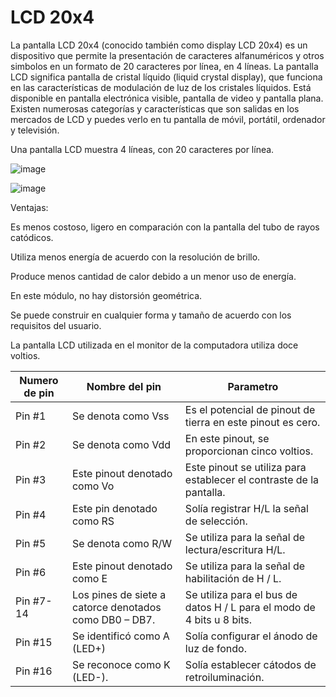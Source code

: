 # LCD 20x4

La pantalla LCD 20x4 (conocido también como display LCD 20x4) es un dispositivo que permite la presentación de caracteres alfanuméricos y otros simbolos en un formato de 20 caracteres por línea, en 4 líneas.
La pantalla LCD significa pantalla de cristal líquido (liquid crystal display), que funciona en las características de modulación de luz de los cristales líquidos. Está disponible en pantalla electrónica visible, pantalla de video y pantalla plana. Existen numerosas categorías y características que son salidas en los mercados de LCD y puedes verlo en tu pantalla de móvil, portátil, ordenador y televisión.

Una pantalla LCD muestra 4 líneas, con 20 caracteres por línea.

![image](https://user-images.githubusercontent.com/93297400/190499489-c9fc8fbb-15cc-483a-8ba7-d8caaba80a4e.png)

![image](https://images.theengineeringprojects.com/image/webp/2019/11/Introduction-to-20-x-4-LCD-Module.jpg.webp?ssl=1)


Ventajas:

Es menos costoso, ligero en comparación con la pantalla del tubo de rayos catódicos.

Utiliza menos energía de acuerdo con la resolución de brillo.

Produce menos cantidad de calor debido a un menor uso de energía.

En este módulo, no hay distorsión geométrica.

Se puede construir en cualquier forma y tamaño de acuerdo con los requisitos del usuario.

La pantalla LCD utilizada en el monitor de la computadora utiliza doce voltios.


| Numero de pin | Nombre del pin                                         | Parametro                                                              |
|---------------|--------------------------------------------------------|------------------------------------------------------------------------|
| Pin #1        | Se denota como Vss                                     | Es el potencial de pinout de tierra en este pinout es cero.            |
| Pin #2        | Se denota como Vdd                                     | En este pinout, se proporcionan cinco voltios.                         |
| Pin #3        | Este pinout denotado como Vo                           | Este pinout se utiliza para establecer el contraste de la pantalla.    |
| Pin #4        | Este pin denotado como RS                              | Solía registrar H/L la señal de selección.                             |
| Pin #5        | Se denota como R/W                                     | Se utiliza para la señal de lectura/escritura H/L.                     |
| Pin #6        | Este pinout denotado como E                            | Se utiliza para la señal de habilitación de H / L.                     |
| Pin #7-14     | Los pines de siete a catorce denotados como DB0 – DB7. | Se utiliza para el bus de datos H / L para el modo de 4 bits u 8 bits. |
| Pin #15       | Se identificó como A (LED+)                            | Solía configurar el ánodo de luz de fondo.                             |
| Pin #16       | Se reconoce como K (LED-).                             | Solía establecer cátodos de retroiluminación.                          |
